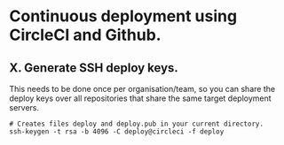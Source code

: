 # Continuous deployment using CircleCI and Github.

## X. Generate SSH deploy keys.

This needs to be done once per organisation/team, so you can share the deploy keys over all repositories that share the same target deployment servers.

```
# Creates files deploy and deploy.pub in your current directory.
ssh-keygen -t rsa -b 4096 -C deploy@circleci -f deploy
```